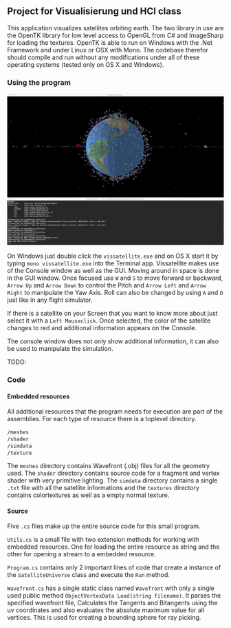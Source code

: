 ## Project for Visualisierung und HCI class
This application visualizes satellites orbiting earth. The two library in use are the OpenTK library for low level access to OpenGL from C# and ImageSharp for loading the textures. OpenTK is able to run on Windows with the .Net Framework and under Linux or OSX with Mono. The codebase therefor should compile and run without any modifications under all of these operating systems (tested only on OS X and Windows). 

### Using the program

![alt text](images/vissatellite.png)

On Windows just double click the `vissatellite.exe` and on OS X start it by typing `mono vissatellite.exe` into the Terminal app. Vissatellite makes use of the Console window as well as the GUI. Moving around in space is done in the GUI window. Once focused use `W` and `S` to move forward or backward, `Arrow Up` and `Arrow Down` to control the Pitch and `Arrow Left` and `Arrow Right` to manipulate the Yaw Axis. Roll can also be changed by using `A` and `D` just like in any flight simulator.

If there is a satellite on your Screen that you want to know more about just select it with a `Left Mouseclick`. Once selected, the color of the satellite changes to red and additional information appears on the Console.

The console window does not only show additional information, it can also be used to manipulate the simulation.

TODO:

### Code
#### Embedded resources
All additional resources that the program needs for execution are part of the assemblies. For each type of resource there is a toplevel directory.

    /meshes
    /shader
    /simdata
    /texture

The `meshes` directory contains Wavefront (.obj) files for all the geometry used. The `shader` directory contains source code for a fragment and vertex shader with very primitive lighting. The `simdata` directory contains a single `.txt` file with all the satellite informations and the `textures` directory contains colortextures as well as a empty normal texture.

#### Source
Five `.cs` files make up the entire source code for this small program. 

`Utils.cs` is a small file with two extension methods for working with embedded resources. One for loading the entire resource as string and the other for opening a stream to a embedded resource.

`Program.cs` contains only 2 important lines of code that create a instance of the `SatelliteUniverse` class and execute the `Run` method.

`Wavefront.cs` has a single static class named `Wavefront` with only a single used public method `ObjectVertexData Load(string filename)`. It parses the specified wavefront file, Calculates the Tangents and Bitangents using the uv coordinates and also evaluates the absolute maximum value for all vertices. This is used for creating a bounding sphere for ray picking.
